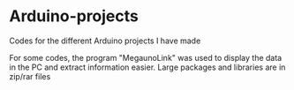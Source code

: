 # Arduino-projects
Codes for the different Arduino projects I have made

For some codes, the program "MegaunoLink" was used to display the data in the PC and extract information easier.
Large packages  and libraries are in zip/rar files
